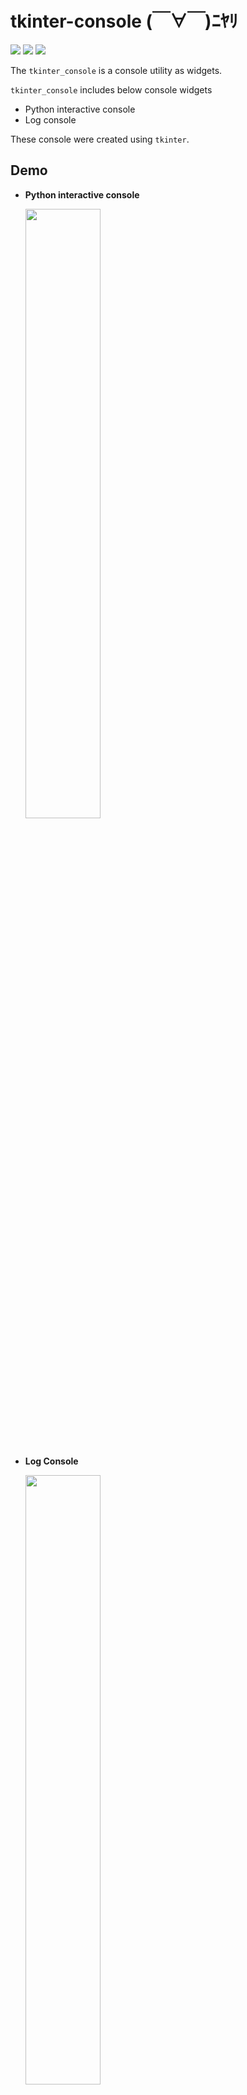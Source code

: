# tkinter-console (￣∀￣)ﾆﾔﾘ

<img src="https://img.shields.io/badge/Python-3.x-3776AB.svg?logo=python&style=plastic" /> <img src="https://img.shields.io/badge/license-GPL-ffd700.svg?style=plastic" /> <img src="https://img.shields.io/badge/tkinter console-v0.0.1-3A98D9.svg?style=plastic" />

The `tkinter_console` is a console utility as widgets.

`tkinter_console` includes below console widgets
  - Python interactive console
  - Log console
   
These console were created using `tkinter`.


## Demo
- **Python interactive console**

  <img src='./docs/demo/console.jpg' width='50%' />


<br>

- **Log Console**

  <img src='./docs/demo/log_console.jpg' width='50%' />

<br>



<br><br>


## Table of Contents
- [tkinter\_console](#tkinter_console-ﾆﾔﾘ)
  - [Demo](#Demo)
  - [Installation](#installation)
    - [Environment](#environment)
  - [Documentation](#documentation)
    - [Python interactive console](#python-interactive-console)
      - [1. Quick start](#1-quick-start)
      - [2. Customization](#2-customization)
        - [2.1 How to customize a config](#21-how-to-customize-a-config)
        - [2.2 How to use the customized config](#22-how-to-use-the-customized-config)
    - [Log Console](#log-console)
      - [1. Quick start](#1-quick-start-1)
      - [2. Other samples](#2-other-samples)
  - [License](#license)


<br><br>

## Installation

### Environment
- Widows10
- Python 3.10.8
  
My python environment is the `Python 3.10.8`, but maybe it can be executed any minor version.
```bash
pip install git+https://github.com/BlackHatD/tkinter-console.git
```

<br><br>

## Documentation
- **console** (Python Interactive Console)
    -  [ ] [`PyConsole`](./tkinter_console/console/pyconsole.py) : base class
    -  [x] [`PyConsoleEx`](./tkinter_console/console/pyconsole_ex.py) : extended `PyConsole` class
<br>

- **log_console**
    - [ ] [`LogConsoleFrame`](./tkinter_console/log_console/frames/console.py): base class
    - [ ] [`LogSelectorFrame`](./tkinter_console/log_console/frames/selector.py): base class
    - [x] [`LogConsoleExFrame`](./tkinter_console/log_console/frames/console_ex.py): mixes `LogSelectorFrame` and `LogConsoleFrame`


basically use checked.  
the not checked class of samples are [here](./tests), if you want to use it.

<br>

### Python interactive console

#### 1. Quick start

```python
# -*- coding:utf-8 -*-
import tkinter as tk
from tkinter_console import PyConsoleEx

if __name__ == '__main__':
    root = tk.Tk()
    root.title('PyConsoleEx Test01')

    # create an instance
    console = PyConsoleEx(root, locals())
    console.init()  # initialize
    console.pack()  # pack

    # it's also ok
    # console.init().pack()

    root.mainloop()
```

<img src='./docs/console/img/01_quick_start.jpg' width='60%' />


- **Note:**  
  If you generate an infinite loop, press **`ctrl`**+**`c`** key.  
  like the below code...
  ```python
  while True:
    # something...
  ```

  **`ctrl`**+**`c`** key works are
  - initialized prompt on the current line (default)
  - kill the thread, and initialized prompt (when the entered command is being executed)
  
<br><br>

#### 2. Customization

##### 2.1 How to customize a config
generate a config at first  
(generated in the current directory as `settings/console.json`)
```python
# -*- coding:utf-8 -*-
from tkinter_console import PyConsoleEx

if __name__ == '__main__':
    # generate a config at first
    PyConsoleEx.generate_config()

    # customize the generated config
```
##### see [default config](./tkinter_console/console/settings/console.json)
<br>


<details><summary><b>Customize Console</b></summary><br>


  - console area
    ```python
    "console": {...}
    ```

    - kwargs area
      ```json
      "kwargs": {
        "foreground": "silver",
        "background": "black"
      }
      ```

      `kwargs` is the **`Text`**'s **`configure`** kwargs

      <br><br>

    - prompt area
      ```json
      "prompt": {
          "normal": ">>> ",
          "wait": "... ",
          "kwargs": {
              "foreground": "steelblue"
          }
      }

      ```

      `normal` and `wait` are prompted string.
      - `normal`
          is normal state

      - `wait`
          is wait state, if an inputted command includes `:` at the last.
      <br>


      `kwargs` is the **`Text`**'s **`tag_configure`** kwargs 

      <br>

      - **NOTE**:  
          Don't edit key, and don't add anything except in `kwargs` values
      <br>


    <br>

    - std area
      ```json
      "std": {
        "stdin": {
          "kwargs": {}
        },
        "stdout": {
          "kwargs": {}
        },
        "stderr": {
          "kwargs": {"foreground": "darkred"}
        },
        "traceback": {
          "kwargs": {}
        }
      }
      ```

      `stdin`, `stdout`, `stderr`, `traceback` settings  
      ex) If `stderr` occurred, displayed in `darkred` in this case.  
      <br>

      `kwargs` is the **`Text`**'s **`tag_configure`** kwargs 

      <br>


      - **NOTE**:  
          Don't edit key, and don't add anything except in `kwargs` values
      <br>
</details>
<br>

<details><summary><b>Customize Syntax Highlighting</b></summary><br>

  - syntax area
    ```python
      "syntax": {...}
    ```
    - builtins area

      ```json
      "builtins": {
        "kwargs": {
          "foreground": "peachpuff"
        }
      }
      ```
      if a builtin's keyword is input, it's highlighted in `peachpuff`, in this case.
      <br>

      - **NOTE**:  
        Don't edit key, and don't add anything except in `kwargs` values
    <br>

    - normal area
      ```python
      "normal": {...}
      ```

      In this area, don't check as regex
      <br>

      - format
        ```python
        "target_keyword": {
          "kwargs": {}
        }
        ```
        - **NOTE**:  
          `target_keyword` is anything OK.  
          Don't add other keys except in `kwargs` values.  
          <br>

          If set builtin's key, it' overridden (not updated) this settings.  
          In this case `"kwargs": {}`, displayed in default color.  

      <br>

      - example
        ```json
        "def": {
          "kwargs": {
            "foreground": "deepskyblue"
          }
        }
        ```

    <br><br>
      
    - regex area
      ```python
      "regex": {...}
      ```
      In this area, check as regex
      <br>

      - format
        ```python
        "target_keyword": {
          "kwargs": {
            "pattern": ""
          }
        }
        ```
        - **NOTE**:  
          `target_keyword` is anything OK.  
          In the `kwargs`, **need** `pattern` key, which is an original key.   
          Don't add other keys except in `kwargs` values.

          <br>

      - example
        ```json
        "double_quotation": {
          "kwargs": {
            "pattern": "\".*?\"",
            "foreground": "forestgreen"
          }
        }
        ```
    <br>

</details>

<br>

sample

<img src="./docs/console/img/02_customize_config.jpg" width="60%" />

<br><br>


##### 2.2 How to use the customized config

```python
# create an instance
console = PyConsoleEx(master, locals())

# load config
console.load_config('./settings/console.json')
```

<br><br>

### Log Console
#### 1. Quick start
<details><summary><b>source</b></summary>

  ```python
  # -*- coding:utf-8 -*-
  import tkinter as tk
  from tkinter import ttk
  from logging import (
      getLogger
      , DEBUG
      , INFO
  )

  # my modules and packages
  from tkinter_console.log_console import LogConsoleExFrame

  if __name__ == '__main__':
      # create a logger object and set logger level
      logger = getLogger(__name__)
      logger.setLevel(DEBUG)

      # define loglog method for using button
      def loglog():
          logger.debug('debug message')
          logger.info('info message')
          logger.warning('warn message')
          logger.error('error message')
          logger.critical('critical message')


      # create root object
      root = tk.Tk()
      root.title('Quick start')

      # create console frame
      console_frame = LogConsoleExFrame(root, logger, level=INFO)

      # set log format
      console_frame.log_formatter = '%(asctime)s\t[%(levelname)-8s]\t%(name)s\t%(filename)s\t%(funcName)s:%(lineno)d\t%(message)s'

      # initialize console frame at first
      console_frame.init().pack()

      # for test
      button_frame = tk.LabelFrame(root, text='LOGLOG', foreground='white', background="blue", height=20, pady=5)
      button_frame.pack(fill=tk.BOTH)
      button = ttk.Button(button_frame, text="LOGGING", command=loglog)
      button.pack(fill=tk.X, expand=True)

      # run loglog function at first
      loglog()


      # mainloop
      root.mainloop()
  ```
</details><br>

<img src='./docs/log_console/img/01_quick_start.jpg' width='60%' />

<br><br>


#### 2. Other samples
- [Enabled expand button](./docs/log_console/02_enabled_expand.py)
- [Threading Sample](./docs/log_console/03_threading_sample.py)



<br><br>

## License
[GNU GENERAL PUBLIC LICENSE Version 2](./LICENSE)







